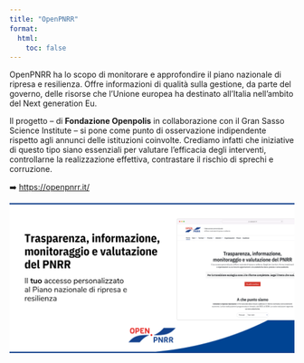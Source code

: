 ```yaml
---
title: "OpenPNRR"
format:
  html:
    toc: false
---
```


OpenPNRR ha lo scopo di monitorare e approfondire il piano nazionale di ripresa e resilienza. Offre informazioni di qualità sulla gestione, da parte del governo, delle risorse che l’Unione europea ha destinato all’Italia nell’ambito del Next generation Eu.

Il progetto – di **Fondazione Openpolis** in collaborazione con il Gran Sasso Science Institute – si pone come punto di osservazione indipendente rispetto agli annunci delle istituzioni coinvolte. Crediamo infatti che iniziative di questo tipo siano essenziali per valutare l’efficacia degli interventi, controllarne la realizzazione effettiva, contrastare il rischio di sprechi e corruzione.

➡️ <https://openpnrr.it/>

[![](images/openpnrr.png "Osservatorio Civico PNRR")](https://openpnrr.it/)
